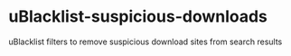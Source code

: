 # uBlacklist-suspicious-downloads
uBlacklist filters to remove suspicious download sites from search results

